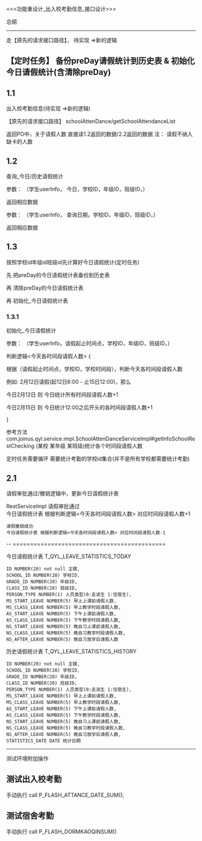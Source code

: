 

<<<功能重设计_出入校考勤信息_接口设计>>>

总纲

-----------------------------------------------------------------------------------------
走【原先的请求接口路径】， 待实现 =>新的逻辑

【定时任务】
备份preDay请假统计到历史表 & 初始化今日请假统计(含清除preDay)
-----------------------------------------------------------------------------------------




## 1.1
出入校考勤信息(待实现 =>新的逻辑)

【原先的请求接口路径】
schoolAttenDance/getSchoolAttendanceList

返回PO中，关于请假人数 直接读1.2返回的数据/2.2返回的数据
注：
请假不纳入缺卡的人数

## 1.2
查询_今日/历史请假统计

  参数： 
  （学生userInfo， 今日，学校ID，年级ID，班级ID，）

  返回相应数据

  参数： 
  （学生userInfo， 查询日期，学校ID，年级ID，班级ID，）

  返回相应数据

## 1.3
按照学校id年级id班级id先计算好今日请假统计(定时任务)

先	把preDay的今日请假统计表备份到历史表

再	清除preDay的今日请假统计表

再	初始化_今日请假统计表

### 1.3.1
初始化_今日请假统计

  参数： 
  （学生userInfo，请假起止时间点，学校ID，年级ID，班级ID，）

  判断逻辑<今天各时间段请假人数>
  {

  根据（请假起止时间点，学校ID，学校时间段），判断今天各时间段请假人数

  例如:
  2月12日请假(起12日6:00 - 止15日12:00)，那么
  
  今日2月12日
  则 今日统计所有时间段请假人数+1

  今日2月15日
  则 今日统计12:00之后开头的各时间段请假人数+1

  }


参考方法
com.joinus.qyl.service.impl.SchoolAttenDanceServiceImpl#getInfoSchoolRestChecking
(某校 某年级 某班级)统计各个时间段请假人数

定时任务需要循环 需要统计考勤的学校id集合(并不是所有学校都需要统计考勤)







## 2.1
请假审批通过/撤销逻辑中，更新今日请假统计表

RestServiceImpl	
	请假审批通过  
	今日请假统计表 根据判断逻辑<今天各时间段请假人数> 对应时间段请假人数+1

	请假撤销成功 
	今日请假统计表 根据判断逻辑<今天各时间段请假人数> 对应时间段请假人数-1


-- ============================================

今日请假统计表
T_QYL_LEAVE_STATISTICS_TODAY

	ID NUMBER(20) not null 主键,
	SCHOOL_ID NUMBER(20) 学校ID,
	GRADE_ID NUMBER(20) 年级ID,
	CLASS_ID NUMBER(20) 班级ID,
	PERSON_TYPE NUMBER(1) 人员类型(0:走读生 1:住宿生),
	MS_START_LEAVE NUMBER(5) 早上上课前请假人数,
	MS_CLASS_LEAVE NUMBER(5) 早上教学时段请假人数,
	AS_START_LEAVE NUMBER(5) 下午上课前请假人数,
	AS_CLASS_LEAVE NUMBER(5) 下午教学时段请假人数,
	NS_START_LEAVE NUMBER(5) 晚自习上课前请假人数,
	NS_CLASS_LEAVE NUMBER(5) 晚自习教学时段请假人数,
	NS_AFTER_LEAVE NUMBER(5) 晚自习放学后请假人数


历史请假统计表
T_QYL_LEAVE_STATISTICS_HISTORY

	ID NUMBER(20) not null 主键,
	SCHOOL_ID NUMBER(20) 学校ID,
	GRADE_ID NUMBER(20) 年级ID,
	CLASS_ID NUMBER(20) 班级ID,
	PERSON_TYPE NUMBER(1) 人员类型(0:走读生 1:住宿生),
	MS_START_LEAVE NUMBER(5) 早上上课前请假人数,
	MS_CLASS_LEAVE NUMBER(5) 早上教学时段请假人数,
	AS_START_LEAVE NUMBER(5) 下午上课前请假人数,
	AS_CLASS_LEAVE NUMBER(5) 下午教学时段请假人数,
	NS_START_LEAVE NUMBER(5) 晚自习上课前请假人数,
	NS_CLASS_LEAVE NUMBER(5) 晚自习教学时段请假人数,
	NS_AFTER_LEAVE NUMBER(5) 晚自习放学后请假人数,
	STATISTICS_DATE DATE 统计日期


-----------------------------------------------------------------------------------------
测试环境附加操作


## 测试出入校考勤

手动执行 call P_FLASH_ATTANCE_GATE_SUM();  



## 测试宿舍考勤

手动执行 call P_FLASH_DORMKAOQINSUM()






